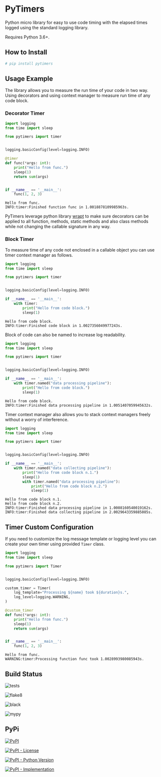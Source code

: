 # PyTimers
Python micro library for easy to use code timing with the elapsed times logged using the standard
 logging library.

Requires Python 3.6+.

## How to Install

```bash
# pip install pytimers
```

## Usage Example

The library allows you to measure the run time of your code in two way. Using decorators and
 using context manager to measure run time of any code block.

### Decorator Timer

```python
import logging
from time import sleep

from pytimers import timer


logging.basicConfig(level=logging.INFO)

@timer
def func(*args: int):
    print("Hello from func.")
    sleep(1)
    return sum(args)


if __name__ == '__main__':
    func(1, 2, 3)
```

```
Hello from func.
INFO:timer:Finished function func in 1.0018878109985963s.
```

PyTimers leverage python library [wrapt](https://wrapt.readthedocs.io/en/latest/) to make sure
 decorators can be applied to all function, methods, static methods and also class methods while
  not changing the callable signature in any way.

### Block Timer
  
To measure time of any code not enclosed in a callable object you can use timer context manager
 as follows.
  
```python
import logging
from time import sleep

from pytimers import timer


logging.basicConfig(level=logging.INFO)

if __name__ == '__main__':
    with timer:
        print("Hello from code block.")
        sleep(1)
```

```
Hello from code block.
INFO:timer:Finished code block in 1.0027356049977243s.
```

Block of code can also be named to increase log readability.

```python
import logging
from time import sleep

from pytimers import timer


logging.basicConfig(level=logging.INFO)

if __name__ == '__main__':
    with timer.named("data processing pipeline"):
        print("Hello from code block.")
        sleep(1)
```

```
Hello from code block.
INFO:timer:Finished data processing pipeline in 1.0051407059945632s.
```

Timer context manager also allows you to stack context managers freely without a worry of
 interference. 

```python
import logging
from time import sleep

from pytimers import timer


logging.basicConfig(level=logging.INFO)

if __name__ == '__main__':
    with timer.named("data collecting pipeline"):
        print("Hello from code block n.1.")
        sleep(1)
        with timer.named("data processing pipeline"):
            print("Hello from code block n.2.")
            sleep(1)
```

```
Hello from code block n.1.
Hello from code block n.2.
INFO:timer:Finished data processing pipeline in 1.0008160540019162s.
INFO:timer:Finished data collecting pipeline in 2.0029643359885085s.
```

## Timer Custom Configuration

If you need to customize the log message template or logging level you can create your own timer
 using provided `Timer` class.

```python
import logging
from time import sleep

from pytimers import Timer


logging.basicConfig(level=logging.INFO)

custom_timer = Timer(
    log_template="Processing ${name} took ${duration}s.",
    log_level=logging.WARNING,
)

@custom_timer
def func(*args: int):
    print("Hello from func.")
    sleep(1)
    return sum(args)


if __name__ == '__main__':
    func(1, 2, 3)
```

```
Hello from func.
WARNING:timer:Processing function func took 1.0028993980085943s.
```

## Build Status

![tests](https://github.com/michalfilippi/pytimers/workflows/tests/badge.svg)

![flake8](https://github.com/michalfilippi/pytimers/workflows/flake8/badge.svg)

![black](https://github.com/michalfilippi/pytimers/workflows/black/badge.svg)

![mypy](https://github.com/michalfilippi/pytimers/workflows/mypy/badge.svg)

## PyPi

[
    ![PyPI](https://img.shields.io/pypi/v/pytimers)
](https://pypi.python.org/pypi/pytimers/)

[
    ![PyPI - License](https://img.shields.io/pypi/l/pytimers)
](https://pypi.python.org/pypi/pytimers/)

[
    ![PyPI - Python Version](https://img.shields.io/pypi/pyversions/pytimers)
](https://pypi.python.org/pypi/pytimers/)

[
    ![PyPI - Implementation](https://img.shields.io/pypi/implementation/pytimers)
](https://pypi.python.org/pypi/pytimers/)



